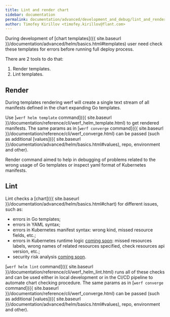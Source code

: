 ```yaml
---
title: Lint and render chart
sidebar: documentation
permalink: documentation/advanced/development_and_debug/lint_and_render_chart.html
author: Timofey Kirillov <timofey.kirillov@flant.com>
---
```


During development of [chart templates]({{ site.baseurl }}/documentation/advanced/helm/basics.html#templates) user need check these templates for errors before running full deploy process.

There are 2 tools to do that:

 1. Render templates.
 2. Lint templates.

## Render

During templates rendering werf will create a single text stream of all manifests defined in the chart expanding Go templates.

Use [`werf helm template` command]({{ site.baseurl }}/documentation/reference/cli/werf_helm_template.html) to get rendered manifests. The same params as in [`werf converge` command]({{ site.baseurl }}/documentation/reference/cli/werf_converge.html) can be passed (such as additional [values]({{ site.baseurl }}/documentation/advanced/helm/basics.html#values), repo, environment and other).

Render command aimed to help in debugging of problems related to the wrong usage of Go templates or inspect yaml format of Kubernetes manifests.

## Lint

Lint checks a [chart]({{ site.baseurl }}/documentation/advanced/helm/basics.html#chart) for different issues, such as:
 * errors in Go templates;
 * errors in YAML syntax;
 * errors in Kubernetes manifest syntax: wrong kind, missed resource fields, etc.;
 * errors in Kubernetes runtime logic [coming soon](https://github.com/werf/werf/issues/1187): missed resources labels, wrong names of related resources specified, check resources api version, etc.;
 * security risk analysis [coming soon](https://github.com/werf/werf/issues/1317).

[`werf helm lint` command]({{ site.baseurl }}/documentation/reference/cli/werf_helm_lint.html) runs all of these checks and can be used either in local development or in the CI/CD pipeline to automate chart checking procedure. The same params as in [`werf converge` command]({{ site.baseurl }}/documentation/reference/cli/werf_converge.html) can be passed (such as additional [values]({{ site.baseurl }}/documentation/advanced/helm/basics.html#values), repo, environment and other).
